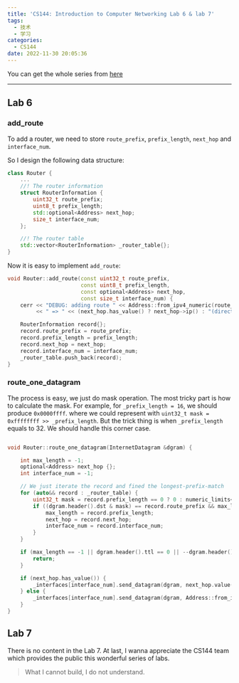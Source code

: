 ```yaml
---
title: 'CS144: Introduction to Computer Networking Lab 6 & lab 7'
tags:
  - 技术
  - 学习
categories:
  - CS144
date: 2022-11-30 20:05:36
---
```


You can get the whole series from [here](https://luolibrary.com/categories/CS144/)

---

## Lab 6

### add_route

To add a router, we need to store `route_prefix`, `prefix_length`, `next_hop` and `interface_num`.

So I design the following data structure:

```c++
class Router {
    ...
    //! The router information
    struct RouterInformation {
        uint32_t route_prefix;
        uint8_t prefix_length;
        std::optional<Address> next_hop;
        size_t interface_num;
    };

    //! The router table
    std::vector<RouterInformation> _router_table{};
}
```

Now it is easy to implement `add_route`:

```c++
void Router::add_route(const uint32_t route_prefix,
                       const uint8_t prefix_length,
                       const optional<Address> next_hop,
                       const size_t interface_num) {
    cerr << "DEBUG: adding route " << Address::from_ipv4_numeric(route_prefix).ip() << "/" << int(prefix_length)
         << " => " << (next_hop.has_value() ? next_hop->ip() : "(direct)") << " on interface " << interface_num << "\n";

    RouterInformation record{};
    record.route_prefix = route_prefix;
    record.prefix_length = prefix_length;
    record.next_hop = next_hop;
    record.interface_num = interface_num;
    _router_table.push_back(record);
}
```

### route_one_datagram

The process is easy, we just do mask operation. The most tricky part is how to calculate the mask. For example, for `_prefix_length = 16`, we should produce `0x0000ffff`. where we could represent with `uint32_t mask = 0xffffffff >> _prefix_length`. But the trick thing is when `_prefix_length` equals to 32. We should handle this corner case.

```c++

void Router::route_one_datagram(InternetDatagram &dgram) {

    int max_length = -1;
    optional<Address> next_hop {};
    int interface_num = -1;

    // We just iterate the record and fined the longest-prefix-match
    for (auto&& record : _router_table) {
        uint32_t mask = record.prefix_length == 0 ? 0 : numeric_limits<int>::min() >> (record.prefix_length - 1);
        if ((dgram.header().dst & mask) == record.route_prefix && max_length < record.prefix_length) {
            max_length = record.prefix_length;
            next_hop = record.next_hop;
            interface_num = record.interface_num;
        }
    }

    if (max_length == -1 || dgram.header().ttl == 0 || --dgram.header().ttl == 0) {
        return;
    }

    if (next_hop.has_value()) {
        _interfaces[interface_num].send_datagram(dgram, next_hop.value());
    } else {
        _interfaces[interface_num].send_datagram(dgram, Address::from_ipv4_numeric(dgram.header().dst));
    }
}
```

## Lab 7

There is no content in the Lab 7. At last, I wanna appreciate the CS144 team which provides the public this wonderful series of labs.

> What I cannot build, I do not understand.
